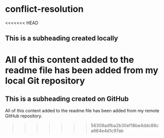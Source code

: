 # conflict-resolution

<<<<<<< HEAD
## This is a subheading created locally

All of this content added to the readme file has been added from my local Git repository
=======
## This is a subheading created on GitHub

All of this content added to the readme file has been added from my remote GitHub repository.
>>>>>>> 56309adfba2b30ef18be4ddc88ca664e4d1c97ab
